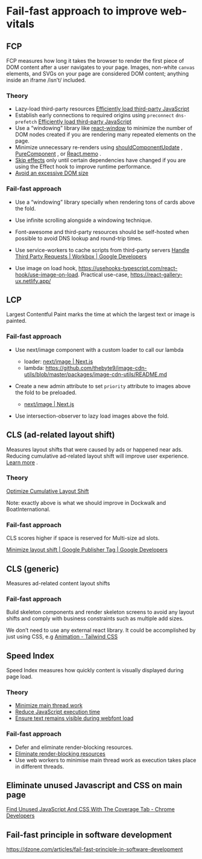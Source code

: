 # Fail-fast approach to improve web-vitals

## FCP

FCP measures how long it takes the browser to render the first piece of DOM content after a user navigates to your page. Images, non-white `canvas` elements, and SVGs on your page are considered DOM content; anything inside an iframe /isn’t/ included.

### Theory

- Lazy-load third-party resources [Efficiently load third-party JavaScript](https://web.dev/efficiently-load-third-party-javascript/#lazy-load-third-party-resources)
- Establish early connections to required origins using `preconnect` `dns-prefetch`
  [Efficiently load third-party JavaScript](https://web.dev/efficiently-load-third-party-javascript/#lazy-load-third-party-resources)
- Use a “windowing” library like [react-window](https://web.dev/virtualize-long-lists-react-window/) to minimize the number of DOM nodes created if you are rendering many repeated elements on the page.
- Minimize unnecessary re-renders using [shouldComponentUpdate](https://reactjs.org/docs/optimizing-performance.html#shouldcomponentupdate-in-action) , [PureComponent](https://reactjs.org/docs/react-api.html#reactpurecomponent) , or [React.memo](https://reactjs.org/docs/react-api.html#reactmemo) .
- [Skip effects](https://reactjs.org/docs/hooks-effect.html#tip-optimizing-performance-by-skipping-effects) only until certain dependencies have changed if you are using the Effect hook to improve runtime performance.
- [Avoid an excessive DOM size](https://web.dev/dom-size/#react)

### Fail-fast approach

- Use a “windowing” library specially when rendering tons of cards above the fold.

- Use infinite scrolling alongside a windowing technique.

- Font-awesome and third-party resources should be self-hosted when possible to avoid DNS lookup and round-trip times.

- Use service-workers to cache scripts from third-party servers
  [Handle Third Party Requests | Workbox | Google Developers](https://developers.google.com/web/tools/workbox/guides/handle-third-party-requests)

- Use image on load hook, https://usehooks-typescript.com/react-hook/use-image-on-load. Practical use-case, https://react-gallery-ux.netlify.app/

## LCP

Largest Contentful Paint marks the time at which the largest text or image is painted.

### Fail-fast approach

- Use next/image component with a custom loader to call our lambda
  - loader: [next/image | Next.js](https://nextjs.org/docs/api-reference/next/image#loader)
  - lambda: https://github.com/thebyte9/image-cdn-utils/blob/master/packages/image-cdn-utils/README.md
- Create a new admin attribute to set `priority` attribute to images above the fold to be preloaded.

  - [next/image | Next.js](https://nextjs.org/docs/api-reference/next/image#priority)

- Use intersection-observer to lazy load images above the fold.

## CLS (ad-related layout shift)

Measures layout shifts that were caused by ads or happened near ads. Reducing cumulative ad-related layout shift will improve user experience. [Learn more](https://developers.google.com/publisher-ads-audits/reference/audits/cumulative-ad-shift?utm_source=lighthouse&utm_medium=devtools) .

### Theory

[Optimize Cumulative Layout Shift](https://web.dev/optimize-cls/)

Note: exactly above is what we should improve in Dockwalk and BoatInternational.

### Fail-fast approach

CLS scores higher if space is reserved for Multi-size ad slots.

[Minimize layout shift | Google Publisher Tag | Google Developers](https://developers.google.com/publisher-tag/guides/minimize-layout-shift#multisize)

## CLS (generic)

Measures ad-related content layout shifts

### Fail-fast approach

Build skeleton components and render skeleton screens to avoid any layout shifts and comply with business constraints such as multiple add sizes.

We don’t need to use any external react library. It could be accomplished by just using CSS, e.g [Animation - Tailwind CSS](https://tailwindcss.com/docs/animation#pulse)

## Speed Index

Speed Index measures how quickly content is visually displayed during page load.

### Theory

- [Minimize main thread work](https://web.dev/mainthread-work-breakdown)
- [Reduce JavaScript execution time](https://web.dev/bootup-time)
- [Ensure text remains visible during webfont load](https://web.dev/font-display)

### Fail-fast approach

- Defer and eliminate render-blocking resources.
- [Eliminate render-blocking resources](https://web.dev/render-blocking-resources/)
- Use web workers to minimise main thread work as execution takes place in different threads.

## Eliminate unused Javascript and CSS on main page

[Find Unused JavaScript And CSS With The Coverage Tab - Chrome Developers](https://developer.chrome.com/docs/devtools/coverage/)

## Fail-fast principle in software development

https://dzone.com/articles/fail-fast-principle-in-software-development
